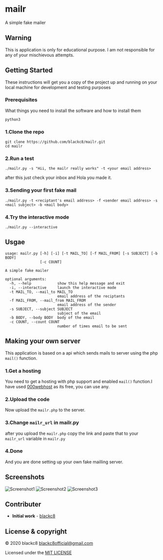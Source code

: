# mailr
A simple fake mailer

## Warning
This is application is only for educational purpose.
I am not responsible for any of your mischievous attempts.

## Getting Started
These instructions will get you a copy of the project up and running on your local machine for development and testing purposes

### Prerequisites 
What things you need to install the software and how to install them
```
python3
```
### 1.Clone the repo
	
```
git clone https://github.com/blackc8/mailr.git
cd mailr
```

### 2.Run a test
```
./mailr.py -s "Hii, the mailr really works" -t <your email address>
```
after this just check your inbox and Hola you made it.

### 3.Sending your first fake mail
```
./mailr.py -t <reciptant's email address> -f <sender email address> -s <mail subject> -b <mail body>
```

### 4.Try the interactive mode
```
./mailr.py --interactive
````


## Usgae
```
usage: mailr.py [-h] [-i] [-t MAIL_TO] [-f MAIL_FROM] [-s SUBJECT] [-b BODY]
                [-c COUNT]

A simple fake mailer

optional arguments:
  -h, --help            show this help message and exit
  -i, --interactive     launch the interactive mode
  -t MAIL_TO, --mail_to MAIL_TO
                        email address of the reciptants
  -f MAIL_FROM, --mail_from MAIL_FROM
                        email address of the sender
  -s SUBJECT, --subject SUBJECT
                        subject of the email
  -b BODY, --body BODY  body of the email
  -c COUNT, --count COUNT
                        number of times email to be sent
```

## Making your own server
This application is based on a api which sends mails to server using the php `mail()` function.
### 1.Get a hosting
You need to get a hosting with php support and enabled `mail()` function.I have used [000webhost](https://www.000webhost.com) as its free, you can use any. 
### 2.Upload the code
Now upload the `mailr.php` to the server.
### 3.Change `mailr_url` in mailr.py
after you upload the `mailr.php` copy the link and paste that to your `mailr_url` variable in `mailr.py`
### 4.Done
And you are done setting up your own fake mailling server.

## Screenshots
![Screenshot1](screenshots/Screenshot-1.png)
![Screenshot2](screenshots/Screenshot-2.png)
![Screenshot3](screenshots/Screenshot-3.png)

## Contributer
*  **Initial work** - [blackc8](https://github.com/termux-lock)

##  License & copyright
© 2020 blackc8 <blackc8official@gmail.com>

Licensed under the [MIT LICENSE](LICENSE)

